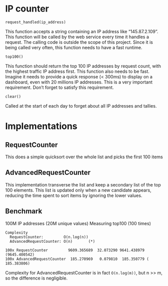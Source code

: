 # IP counter

`request_handled(ip_address)`

  This function accepts a string containing an IP address like “145.87.2.109”. This function will be
  called by the web service every time it handles a request. The calling code is outside the scope of
  this project. Since it is being called very often, this function needs to have a fast runtime.

`top100()`

  This function should return the top 100 IP addresses by request count, with the highest traffic IP
  address first. This function also needs to be fast. Imagine it needs to provide a quick response (<
  300ms) to display on a dashboard, even with 20 millions IP addresses. This is a very important
  requirement. Don’t forget to satisfy this requirement.

`clear()`

  Called at the start of each day to forget about all IP addresses and tallies.

# Implementations

## RequestCounter

This does a simple quicksort over the whole list and picks the first 100 items

## AdvancedRequestCounter

This implementation transverse the list and keep a secondary list of the top 100 elements. This list is updated only when a new candidate appears, reducing the time spent to sort items by ignoring the lower values.


## Benchmark

100M IP addresses (20M unique values)
Measuring top100 (100 times)

```
Complexity
  RequestCounter:         O(n.log(n))
  AdvancedRequestCounter: O(n)       (*)

100x RequestCounter         9609.365689  32.073290 9641.438979 (9645.400542)
100x AdvancedRequestCounter  185.270969   0.079810  185.350779 ( 185.383806)
```

Complexity for AdvancedRequestCounter is in fact `O(n.log(m))`, but n >> m, so the difference is negligible.

